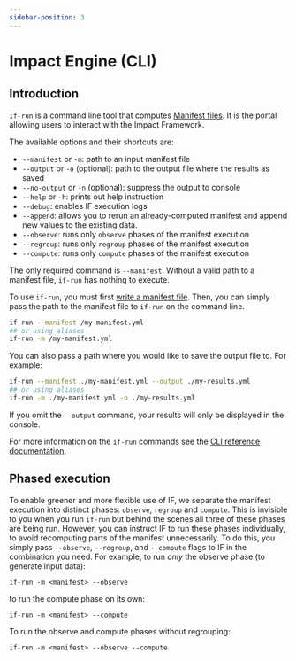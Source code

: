 ```yaml
---
sidebar-position: 3
---
```


# Impact Engine (CLI)

## Introduction

`if-run` is a command line tool that computes [Manifest files](manifest-file.md).
It is the portal allowing users to interact with the Impact Framework.

The available options and their shortcuts are:

- `--manifest` or `-m`: path to an input manifest file
- `--output` or `-o` (optional): path to the output file where the results as saved
- `--no-output` or `-n` (optional): suppress the output to console
- `--help` or `-h`: prints out help instruction
- `--debug`: enables IF execution logs
- `--append`: allows you to rerun an already-computed manifest and append new values to the existing data.
- `--observe`: runs only `observe` phases of the manifest execution
- `--regroup`: runs only `regroup` phases of the manifest execution
- `--compute`: runs only `compute` phases of the manifest execution

The only required command is `--manifest`. Without a valid path to a manifest file, `if-run` has nothing to execute.

To use `if-run`, you must first [write a manifest file](../users/how-to-write-manifests.md). Then, you can simply pass the path to the manifest file to `if-run` on the command line.

```sh
if-run --manifest /my-manifest.yml
## or using aliases
if-run -m /my-manifest.yml
```

You can also pass a path where you would like to save the output file to. For example:

```sh
if-run --manifest ./my-manifest.yml --output ./my-results.yml
## or using aliases
if-run -m ./my-manifest.yml -o ./my-results.yml
```

If you omit the `--output` command, your results will only be displayed in the console.

For more information on the `if-run` commands see the [CLI reference documentation](../reference/cli.md).

## Phased execution

To enable greener and more flexible use of IF, we separate the manifest execution into distinct phases: `observe`, `regroup` and `compute`. This is invisible to you when you run `if-run` but behind the scenes all three of these phases are being run. However, you can instruct IF to run these phases individually, to avoid recomputing parts of the manifest unnecessarily. To do this, you simply pass `--observe`, `--regroup`, and `--compute` flags to IF in the combination you need. For example, to run _only_ the observe phase (to generate input data):

```
if-run -m <manifest> --observe
```

to run the compute phase on its own:

```
if-run -m <manifest> --compute
```

To run the observe and compute phases without regrouping:

```
if-run -m <manifest> --observe --compute
```
